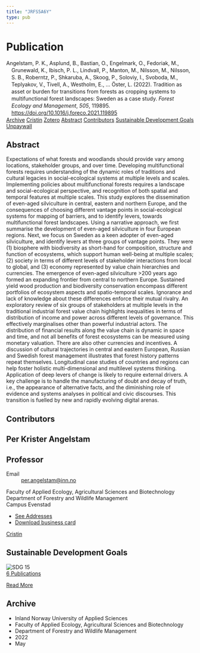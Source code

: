 ```yaml
---
title: "JRFS5A6Y"
type: pub
---
```

<h1>Publication</h1>
<article id="csl-bib-container-JRFS5A6Y" class="csl-bib-container">
  <div class="csl-bib-body" style="line-height: 1.35; padding-left: 1em; text-indent:-1em;">
  <div class="csl-entry">Angelstam, P. K., Asplund, B., Bastian, O., Engelmark, O., Fedoriak, M., Grunewald, K., Ibisch, P. L., Lindvall, P., Manton, M., Nilsson, M., Nilsson, S. B., Roberntz, P., Shkaruba, A., Skoog, P., Soloviy, I., Svoboda, M., Teplyakov, V., Tivell, A., Westholm, E., &#x2026; &#xD6;ster, L. (2022). Tradition as asset or burden for transitions from forests as cropping systems to multifunctional forest landscapes: Sweden as a case study. <i>Forest Ecology and Management</i>, <i>505</i>, 119895. <a href="https://doi.org/10.1016/j.foreco.2021.119895">https://doi.org/10.1016/j.foreco.2021.119895</a></div>
</div>
  <div class="csl-bib-buttons">
    <a href="#taxonomy-article-JRFS5A6Y" class="csl-bib-button">Archive</a>
    <a href="https://app.cristin.no/results/show.jsf?id=2022211" alt="Cristin URL" class="csl-bib-button">Cristin</a>
    <a href="http://zotero.org/groups/5402882/items/JRFS5A6Y" alt="Zotero URL" class="csl-bib-button">Zotero</a>
    <a href="#abstract-article-JRFS5A6Y" class="csl-bib-button">Abstract</a>
    <a href="#contributors-article-JRFS5A6Y" class="csl-bib-button">Contributors</a>
    <a href="#sdg-article-JRFS5A6Y" class="csl-bib-button">Sustainable Development Goals</a>
    <a href="https://doi.org/10.1016/j.foreco.2021.119895" class="csl-bib-button">Unpaywall</a>
  </div>
  <div id="csl-bib-meta-container-JRFS5A6Y"></div>
</article>
<div id="csl-bib-meta-JRFS5A6Y" class="csl-bib-meta">
  <article id="abstract-article-JRFS5A6Y" class="abstract-article">
    <h1>Abstract</h1>
    Expectations of what forests and woodlands should provide vary among locations, stakeholder groups, and over time. Developing multifunctional forests requires understanding of the dynamic roles of traditions and cultural legacies in social-ecological systems at multiple levels and scales. Implementing policies about multifunctional forests requires a landscape and social-ecological perspective, and recognition of both spatial and temporal features at multiple scales. This study explores the dissemination of even-aged silviculture in central, eastern and northern Europe, and the consequences of choosing different vantage points in social-ecological systems for mapping of barriers, and to identify levers, towards multifunctional forest landscapes. Using a narrative approach, we first summarise the development of even-aged silviculture in four European regions. Next, we focus on Sweden as a keen adopter of even-aged silviculture, and identify levers at three groups of vantage points. They were (1) biosphere with biodiversity as short-hand for composition, structure and function of ecosystems, which support human well-being at multiple scales; (2) society in terms of different levels of stakeholder interactions from local to global, and (3) economy represented by value chain hierarchies and currencies. The emergence of even-aged silviculture &gt;200 years ago formed an expanding frontier from central to northern Europe. Sustained yield wood production and biodiversity conservation encompass different portfolios of ecosystem aspects and spatio-temporal scales. Ignorance and lack of knowledge about these differences enforce their mutual rivalry. An exploratory review of six groups of stakeholders at multiple levels in the traditional industrial forest value chain highlights inequalities in terms of distribution of income and power across different levels of governance. This effectively marginalises other than powerful industrial actors. The distribution of financial results along the value chain is dynamic in space and time, and not all benefits of forest ecosystems can be measured using monetary valuation. There are also other currencies and incentives. A discussion of cultural trajectories in central and eastern European, Russian and Swedish forest management illustrates that forest history patterns repeat themselves. Longitudinal case studies of countries and regions can help foster holistic multi-dimensional and multilevel systems thinking. Application of deep levers of change is likely to require external drivers. A key challenge is to handle the manufacturing of doubt and decay of truth, i.e., the appearance of alternative facts, and the diminishing role of evidence and systems analyses in political and civic discourses. This transition is fuelled by new and rapidly evolving digital arenas.
  </article>
  <article id="contributors-article-JRFS5A6Y" class="contributors-article">
    <h1>Contributors</h1>
    <div class="personas"> <div class="vrtx-hinn-person-card"> <div class="photo"> <i class="lar la-user-circle missing-person"></i> </div> <div class="info"> <hgroup><h1>Per Krister Angelstam</h1> <h2>Professor</h2> </hgroup><dl> <dt>Email</dt> <dd> <a href="mailto:per.angelstam@inn.no">per.angelstam@inn.no</a> </dd> </dl> <p> Faculty of Applied Ecology, Agricultural Sciences and Biotechnology<br> Department of Forestry and Wildlife Management<br> Campus Evenstad </p> <ul class="vrtx-hinn-links"> <li><a href="https://www.inn.no/english/find-an-employee/per-angelstam.html#vrtx-hinn-addresses">See Addresses</a></li> <li><a href="https://www.inn.no/english/find-an-employee/per-angelstam.html?vrtx=vcf">Download business card</a></li> </ul> </div> </div> <a href="https://app.cristin.no/persons/show.jsf?id=1318014" alt="Cristin URL" class="personas-cristin">Cristin</a> </div>
  </article>
  <article id="sdg-article-JRFS5A6Y" class="sdg-article">
    <h1>Sustainable Development Goals</h1>
    <div class="sdg-container"><div id="sdg15" class="sdg"> <img src="{{< params subfolder >}}images/sdg/sdg15_en.png" class="image" alt="SDG 15"> <div class="sdg-overlay"> <a href="{{< params subfolder >}}en/archive/?sdg=15#archive" class="sdg-publication-count"><span>6</span> Publications</a> <p><a href="https://sdgs.un.org/goals/goal15" class="sdg-read-more">Read More</a></p> </div> </div></div>
  </article>
  <article id="taxonomy-article-JRFS5A6Y" class="taxonomy-article">
    <h1>Archive</h1>
    <ul>
      <li>Inland Norway University of Applied Sciences</li>
      <li>Faculty of Applied Ecology, Agricultural Sciences and Biotechnology</li>
      <li>Department of Forestry and Wildlife Management</li>
      <li>2022</li>
      <li>May</li>
    </ul>
  </article>
</div>
